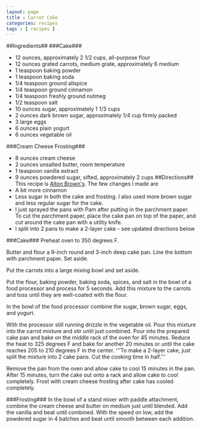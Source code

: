 ```yaml
---
layout: page
title : Carrot Cake
categories: recipes
tags : [ recipes ]
---
```

##Ingredients##
###Cake###
*  12 ounces, approximately 2 1/2 cups, all-purpose flour
*  12 ounces grated carrots, medium grate, approximately 6 medium
*  1 teaspoon baking powder
*  1 teaspoon baking soda
*  1/4 teaspoon ground allspice
*  1/4 teaspoon ground cinnamon
*  1/4 teaspoon freshly ground nutmeg
*  1/2 teaspoon salt
*  10 ounces sugar, approximately 1 1/3 cups
*  2 ounces dark brown sugar, approximately 1/4 cup firmly packed
*  3 large eggs
*  6 ounces plain yogurt
*  6 ounces vegetable oil

###Cream Cheese Frosting###
* 8 ounces cream cheese
* 2 ounces unsalted butter, room temperature
* 1 teaspoon vanilla extract
* 9 ounces powdered sugar, sifted, approximately 2 cups
##Directions##
This recipe is [Alton Brown's](http://www.foodnetwork.com/recipes/alton-brown/carrot-cake-recipe/index.html). The few changes I made are
* A bit more cinnamon
* Less sugar in both the cake and frosting. I also used more brown sugar and less regular sugar for the cake.
* I just sprayed the pans with Pam after putting in the parchment paper. To cut the parchment paper, place the cake pan on top of the paper, and cut around the cake pan with a utility knife.
* I split into 2 pans to make a 2-layer cake - see updated directions below

###Cake###
Preheat oven to 350 degrees F.

Butter and flour a 9-inch round and 3-inch deep cake pan. Line the bottom with parchment paper. Set aside.

Put the carrots into a large mixing bowl and set aside.

Put the flour, baking powder, baking soda, spices, and salt in the bowl of a food processor and process for 5 seconds. Add this mixture to the carrots and toss until they are well-coated with the flour.

In the bowl of the food processor combine the sugar, brown sugar, eggs, and yogurt.

With the processor still running drizzle in the vegetable oil. Pour this mixture into the carrot mixture and stir until just combined. Pour into the prepared cake pan and bake on the middle rack of the oven for 45 minutes. Reduce the heat to 325 degrees F and bake for another 20 minutes or until the cake reaches 205 to 210 degrees F in the center. '''To make a 2-layer cake, just split the mixture into 2 cake pans. Cut the cooking time in half.'''

Remove the pan from the oven and allow cake to cool 15 minutes in the pan. After 15 minutes, turn the cake out onto a rack and allow cake to cool completely. Frost with cream cheese frosting after cake has cooled completely.

###Frosting###
In the bowl of a stand mixer with paddle attachment, combine the cream cheese and butter on medium just until blended. Add the vanilla and beat until combined. With the speed on low, add the powdered sugar in 4 batches and beat until smooth between each addition.
